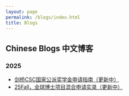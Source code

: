 ```yaml
---
layout: page
permalink: /blogs/index.html
title: Blogs
---
```


## Chinese Blogs 中文博客

### 2025

- [剑桥CSC国家公派奖学金申请指南（更新中）](https://caihanlin.com/blogs/25csc)<br>
- [25Fall，全球博士项目混合申请实录（更新中）](https://caihanlin.com/blogs/25fall/)<br>



<br>



<br>
